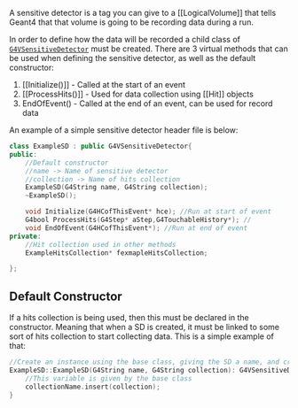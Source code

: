 A sensitive detector is a tag you can give to a [[LogicalVolume]] that tells Geant4 that that volume is going to be recording data during a run.

In order to define how the data will be recorded a child class of [`G4VSensitiveDetector`](https://gitlab.cern.ch/geant4/geant4/-/blob/master/source/digits_hits/detector/include/G4VSensitiveDetector.hh) must be created. There are 3 virtual methods that can be used when defining the sensitive detector, as well as the default constructor:

1. [[Initialize()]] - Called at the start of an event
2. [[ProcessHits()]] - Used for data collection using [[Hit]] objects
3. EndOfEvent() - Called at the end of an event, can be used for record data

An example of a simple sensitive detector header file is below:
```cpp
class ExampleSD : public G4VSensitiveDetector{
public:
	//Default constructor
	//name -> Name of sensitive detector
	//collection -> Name of hits collection
	ExampleSD(G4String name, G4String collection);
	~ExampleSD();

	void Initialize(G4HCofThisEvent* hce); //Run at start of event
	G4bool ProcessHits(G4Step* aStep,G4TouchableHistory*); //
	void EndOfEvent(G4HCofThisEvent*); //Run at end of event
private:
	//Hit collection used in other methods
	ExampleHitsCollection* fexmapleHitsCollection;

};
```

## Default Constructor
If a hits collection is being used, then this must be declared in the constructor. Meaning that when a SD is created, it must be linked to some sort of hits collection to start collecting data. This is a simple example of that:
```cpp
//Create an instance using the base class, giving the SD a name, and creating the empty hit collections variable
ExampleSD::ExampleSD(G4String name, G4String collection): G4VSensitiveDetector(name),fexampleHitsCollection(0){
	//This variable is given by the base class
	collectionName.insert(collection);
}
```
